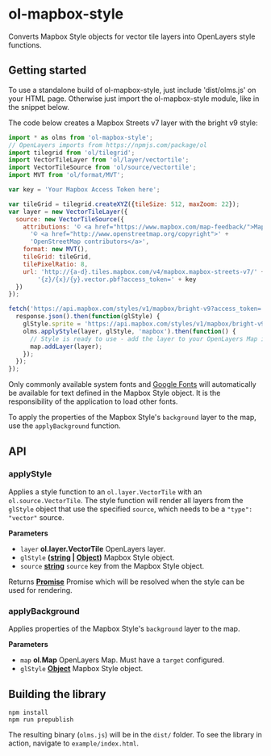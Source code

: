 # ol-mapbox-style

Converts Mapbox Style objects for vector tile layers into OpenLayers style functions.

## Getting started

To use a standalone build of ol-mapbox-style, just include 'dist/olms.js' on your HTML page. Otherwise just import the ol-mapbox-style module, like in the snippet below.

The code below creates a Mapbox Streets v7 layer with the bright v9 style:

```js
import * as olms from 'ol-mapbox-style';
// OpenLayers imports from https://npmjs.com/package/ol
import tilegrid from 'ol/tilegrid';
import VectorTileLayer from 'ol/layer/vectortile';
import VectorTileSource from 'ol/source/vectortile';
import MVT from 'ol/format/MVT';

var key = 'Your Mapbox Access Token here';

var tileGrid = tilegrid.createXYZ({tileSize: 512, maxZoom: 22});
var layer = new VectorTileLayer({
  source: new VectorTileSource({
    attributions: '© <a href="https://www.mapbox.com/map-feedback/">Mapbox</a> ' +
      '© <a href="http://www.openstreetmap.org/copyright">' +
      'OpenStreetMap contributors</a>',
    format: new MVT(),
    tileGrid: tileGrid,
    tilePixelRatio: 8,
    url: 'http://{a-d}.tiles.mapbox.com/v4/mapbox.mapbox-streets-v7/' +
        '{z}/{x}/{y}.vector.pbf?access_token=' + key
  })
});

fetch('https://api.mapbox.com/styles/v1/mapbox/bright-v9?access_token=' + key).then(function(response) {
  response.json().then(function(glStyle) {
    glStyle.sprite = 'https://api.mapbox.com/styles/v1/mapbox/bright-v9/sprite?access_token=' + key;
    olms.applyStyle(layer, glStyle, 'mapbox').then(function() {
      // Style is ready to use - add the layer to your OpenLayers Map instance
      map.addLayer(layer);
    });
  });
});
```

Only commonly available system fonts and [Google Fonts](https://developers.google.com/fonts/) will automatically be available for text defined in the Mapbox Style object. It is the responsibility of the application to load other fonts.

To apply the properties of the Mapbox Style's `background` layer to the map, use the `applyBackground` function.

## API

<!-- Generated by documentation.js. Update this documentation by updating the source code. -->

### applyStyle

Applies a style function to an `ol.layer.VectorTile` with an
`ol.source.VectorTile`. The style function will render all layers from the
`glStyle` object that use the specified `source`, which needs to be a
`"type": "vector"` source.

**Parameters**

-   `layer` **ol.layer.VectorTile** OpenLayers layer.
-   `glStyle` **([string](https://developer.mozilla.org/en-US/docs/Web/JavaScript/Reference/Global_Objects/String) \| [Object](https://developer.mozilla.org/en-US/docs/Web/JavaScript/Reference/Global_Objects/Object))** Mapbox Style object.
-   `source` **[string](https://developer.mozilla.org/en-US/docs/Web/JavaScript/Reference/Global_Objects/String)** `source` key from the Mapbox Style object.

Returns **[Promise](https://developer.mozilla.org/en-US/docs/Web/JavaScript/Reference/Global_Objects/Promise)** Promise which will be resolved when the style can be used
for rendering.

### applyBackground

Applies properties of the Mapbox Style's `background` layer to the map.

**Parameters**

-   `map` **ol.Map** OpenLayers Map. Must have a `target` configured.
-   `glStyle` **[Object](https://developer.mozilla.org/en-US/docs/Web/JavaScript/Reference/Global_Objects/Object)** Mapbox Style object.

## Building the library

    npm install
    npm run prepublish

The resulting binary (`olms.js`) will be in the `dist/` folder. To see the library in action, navigate to `example/index.html`.
